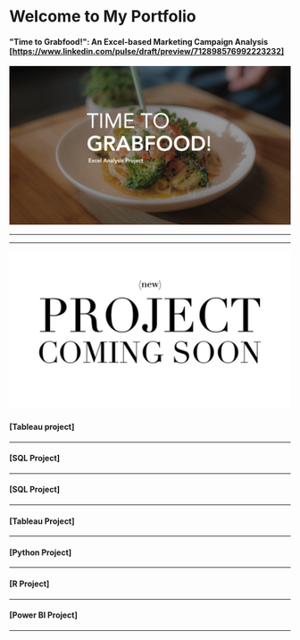 # Welcome to My Portfolio

#### "Time to Grabfood!": An Excel-based Marketing Campaign Analysis [https://www.linkedin.com/pulse/draft/preview/712898576992223232]
<img src="images/Time to Grab Food (Excel Analysis Project)-4.png">

---
---

<img src="images/Project-coming-soon.jpg">

#### [Tableau project]

---
#### [SQL Project]

---
#### [SQL Project]

---
#### [Tableau Project]

---
#### [Python Project]

---
#### [R Project]

---
#### [Power BI Project]

---




